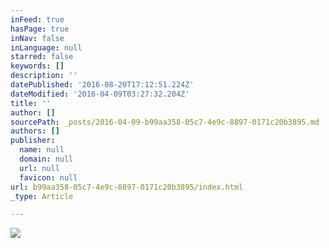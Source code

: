 ```yaml
---
inFeed: true
hasPage: true
inNav: false
inLanguage: null
starred: false
keywords: []
description: ''
datePublished: '2016-08-20T17:12:51.224Z'
dateModified: '2016-04-09T03:27:32.204Z'
title: ''
author: []
sourcePath: _posts/2016-04-09-b99aa358-05c7-4e9c-8897-0171c20b3895.md
authors: []
publisher:
  name: null
  domain: null
  url: null
  favicon: null
url: b99aa358-05c7-4e9c-8897-0171c20b3895/index.html
_type: Article

---
```

![](https://the-grid-user-content.s3-us-west-2.amazonaws.com/37d05e58-3404-45bb-9584-714ff00dda4e.jpg)